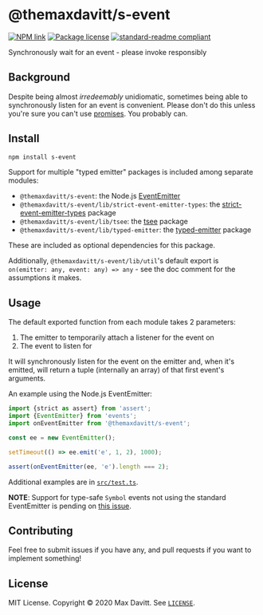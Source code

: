 # @themaxdavitt/s-event

[![NPM link](https://img.shields.io/npm/v/@themaxdavitt/s-event?style=flat-square)](https://npmjs.com/package/@themaxdavitt/s-event) [![Package license](https://img.shields.io/npm/l/@themaxdavitt/s-event?style=flat-square)](LICENSE) [![standard-readme compliant](https://img.shields.io/badge/readme%20style-standard-green.svg?style=flat-square)](https://github.com/RichardLitt/standard-readme)

Synchronously wait for an event - please invoke responsibly

## Background

Despite being almost _irredeemably_ unidiomatic, sometimes being able to synchronously listen for an event is convenient. Please don't do this unless you're sure you can't use [promises](https://github.com/sindresorhus/p-event). You probably can.

## Install

```sh
npm install s-event
```

Support for multiple "typed emitter" packages is included among separate modules:

- `@themaxdavitt/s-event`: the Node.js [EventEmitter](https://nodejs.org/api/events.html#events_class_eventemitter)
- `@themaxdavitt/s-event/lib/strict-event-emitter-types`: the [strict-event-emitter-types](https://www.npmjs.com/package/strict-event-emitter-types) package
- `@themaxdavitt/s-event/lib/tsee`: the [tsee](https://www.npmjs.com/package/tsee) package
- `@themaxdavitt/s-event/lib/typed-emitter`: the [typed-emitter](https://www.npmjs.com/package/typed-emitter) package

These are included as optional dependencies for this package.

Additionally, `@themaxdavitt/s-event/lib/util`'s default export is `on(emitter: any, event: any) => any` - see the doc comment for the assumptions it makes.

## Usage

The default exported function from each module takes 2 parameters:

1. The emitter to temporarily attach a listener for the event on
2. The event to listen for

It will synchronously listen for the event on the emitter and, when it's emitted, will return a tuple (internally an array) of that first event's arguments.

An example using the Node.js EventEmitter:

```typescript
import {strict as assert} from 'assert';
import {EventEmitter} from 'events';
import onEventEmitter from '@themaxdavitt/s-event';

const ee = new EventEmitter();

setTimeout(() => ee.emit('e', 1, 2), 1000);

assert(onEventEmitter(ee, 'e').length === 2);
```

Additional examples are in [`src/test.ts`](src/test.ts).

**NOTE**: Support for type-safe `Symbol` events not using the standard EventEmitter is pending on [this issue](https://github.com/microsoft/TypeScript/issues/1863).

## Contributing

Feel free to submit issues if you have any, and pull requests if you want to implement something!

## License

MIT License. Copyright © 2020 Max Davitt. See [`LICENSE`](LICENSE).
